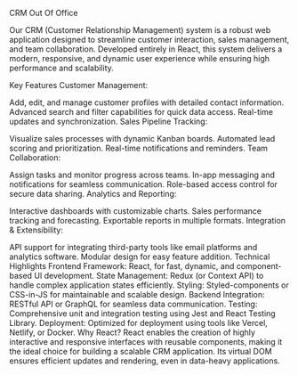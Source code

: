 CRM Out Of Office

Our CRM (Customer Relationship Management) system is a robust web application designed to streamline customer interaction, sales management, and team collaboration. Developed entirely in React, this system delivers a modern, responsive, and dynamic user experience while ensuring high performance and scalability.

Key Features
Customer Management:

Add, edit, and manage customer profiles with detailed contact information.
Advanced search and filter capabilities for quick data access.
Real-time updates and synchronization.
Sales Pipeline Tracking:

Visualize sales processes with dynamic Kanban boards.
Automated lead scoring and prioritization.
Real-time notifications and reminders.
Team Collaboration:

Assign tasks and monitor progress across teams.
In-app messaging and notifications for seamless communication.
Role-based access control for secure data sharing.
Analytics and Reporting:

Interactive dashboards with customizable charts.
Sales performance tracking and forecasting.
Exportable reports in multiple formats.
Integration & Extensibility:

API support for integrating third-party tools like email platforms and analytics software.
Modular design for easy feature addition.
Technical Highlights
Frontend Framework: React, for fast, dynamic, and component-based UI development.
State Management: Redux (or Context API) to handle complex application states efficiently.
Styling: Styled-components or CSS-in-JS for maintainable and scalable design.
Backend Integration: RESTful API or GraphQL for seamless data communication.
Testing: Comprehensive unit and integration testing using Jest and React Testing Library.
Deployment: Optimized for deployment using tools like Vercel, Netlify, or Docker.
Why React?
React enables the creation of highly interactive and responsive interfaces with reusable components, making it the ideal choice for building a scalable CRM application. Its virtual DOM ensures efficient updates and rendering, even in data-heavy applications.
